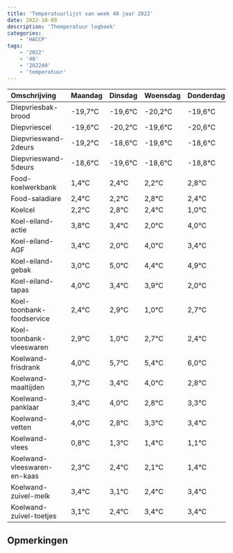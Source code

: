 ```yaml
---
title: 'Temperatuurlijst van week 40 jaar 2022'
date: 2022-10-09
description: 'Themperatuur logboek'
categories:
    - 'HACCP'
tags:
    - '2022'
    - '40'
    - '202240'
    - 'temperatuur'
---
```

|Omschrijving|Maandag|Dinsdag|Woensdag|Donderdag|Vrijdag|Zaterdag|Zondag|
|:---|:---|:---|:---|:---|:---|:---|:---|
|Diepvriesbak-brood|-19,7°C|-19,6°C|-20,2°C|-19,6°C|-20,6°C|-19,6°C|-19,8°C|
|Diepvriescel|-19,6°C|-20,2°C|-19,6°C|-20,6°C|-19,6°C|-19,8°C|-19,2°C|
|Diepvrieswand-2deurs|-19,2°C|-18,6°C|-19,6°C|-18,6°C|-18,8°C|-18,2°C|-18,6°C|
|Diepvrieswand-5deurs|-18,6°C|-19,6°C|-18,6°C|-18,8°C|-18,2°C|-18,6°C|-20,0°C|
|Food-koelwerkbank|1,4°C|2,4°C|2,2°C|2,8°C|2,4°C|1,0°C|3,0°C|
|Food-saladiare|2,4°C|2,2°C|2,8°C|2,4°C|1,0°C|3,0°C|2,4°C|
|Koelcel|2,2°C|2,8°C|2,4°C|1,0°C|3,0°C|2,4°C|2,9°C|
|Koel-eiland-actie|3,8°C|3,4°C|2,0°C|4,0°C|3,4°C|3,9°C|2,0°C|
|Koel-eiland-AGF|3,4°C|2,0°C|4,0°C|3,4°C|3,9°C|2,0°C|3,7°C|
|Koel-eiland-gebak|3,0°C|5,0°C|4,4°C|4,9°C|3,0°C|4,7°C|4,4°C|
|Koel-eiland-tapas|4,0°C|3,4°C|3,9°C|2,0°C|3,7°C|3,4°C|4,0°C|
|Koel-toonbank-foodservice|2,4°C|2,9°C|1,0°C|2,7°C|2,4°C|3,0°C|1,8°C|
|Koel-toonbank-vleeswaren|2,9°C|1,0°C|2,7°C|2,4°C|3,0°C|1,8°C|2,3°C|
|Koelwand-frisdrank|4,0°C|5,7°C|5,4°C|6,0°C|4,8°C|5,3°C|5,4°C|
|Koelwand-maaltijden|3,7°C|3,4°C|4,0°C|2,8°C|3,3°C|3,4°C|3,1°C|
|Koelwand-panklaar|3,4°C|4,0°C|2,8°C|3,3°C|3,4°C|3,1°C|2,4°C|
|Koelwand-vetten|4,0°C|2,8°C|3,3°C|3,4°C|3,1°C|2,4°C|3,4°C|
|Koelwand-vlees|0,8°C|1,3°C|1,4°C|1,1°C|0,4°C|1,4°C|1,4°C|
|Koelwand-vleeswaren-en-kaas|2,3°C|2,4°C|2,1°C|1,4°C|2,4°C|2,4°C|2,7°C|
|Koelwand-zuivel-melk|3,4°C|3,1°C|2,4°C|3,4°C|3,4°C|3,7°C|3,2°C|
|Koelwand-zuivel-toetjes|3,1°C|2,4°C|3,4°C|3,4°C|3,7°C|3,2°C|2,8°C|

## Opmerkingen


